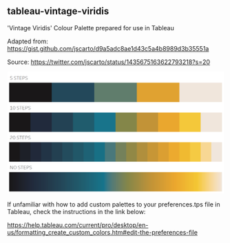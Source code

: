 ## tableau-vintage-viridis

'Vintage Viridis' Colour Palette prepared for use in Tableau

Adapted from:
https://gist.github.com/jscarto/d9a5adc8ae1d43c5a4b8989d3b35551a

Source:
https://twitter.com/jscarto/status/1435675163622793218?s=20

<img src="vintage viridis@2x.png" width="600">

If unfamiliar with how to add custom palettes to your preferences.tps file in Tableau, check the instructions in the link below:

https://help.tableau.com/current/pro/desktop/en-us/formatting_create_custom_colors.htm#edit-the-preferences-file
